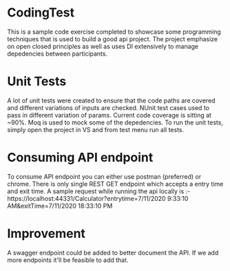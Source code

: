 # CodingTest
This is a sample code exercise completed to showcase some programming techniques that is used to build a good api project. 
The project emphasize on open closed principles as well as uses DI extensively to manage depedencies between participants.

# Unit Tests
A lot of unit tests were created to ensure that the code paths are covered and different variations of inputs are checked. 
NUnit test cases used to pass in different variation of params.
Current code coverage is sitting at ~90%. 
Moq is used to mock some of the depedencies.
To run the unit tests, simply open the project in VS and from test menu run all tests.

# Consuming API endpoint
To consume API endpoint you can either use postman (preferred) or chrome. There is only single REST GET endpoint which accepts a entry time and exit time.
A sample request while running the api locally is :- https://localhost:44331/Calculator?entrytime=7/11/2020 9:33:10 AM&exitTime=7/11/2020 18:33:10 PM

# Improvement
A swagger endpoint could be added to better document the API. If we add more endpoints it'll be feasible to add that.

